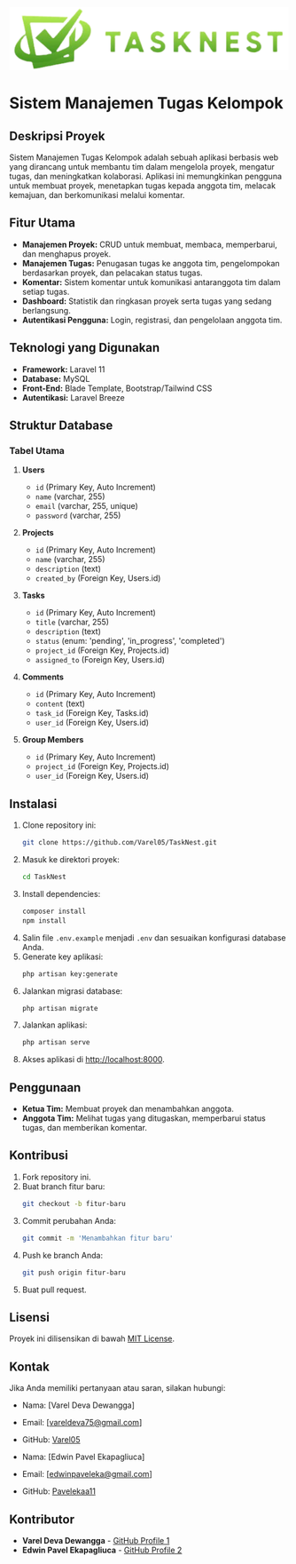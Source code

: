 ![logo](public\images\logo.png)

# Sistem Manajemen Tugas Kelompok

## Deskripsi Proyek
Sistem Manajemen Tugas Kelompok adalah sebuah aplikasi berbasis web yang dirancang untuk membantu tim dalam mengelola proyek, mengatur tugas, dan meningkatkan kolaborasi. Aplikasi ini memungkinkan pengguna untuk membuat proyek, menetapkan tugas kepada anggota tim, melacak kemajuan, dan berkomunikasi melalui komentar.

## Fitur Utama
- **Manajemen Proyek:** CRUD untuk membuat, membaca, memperbarui, dan menghapus proyek.
- **Manajemen Tugas:** Penugasan tugas ke anggota tim, pengelompokan berdasarkan proyek, dan pelacakan status tugas.
- **Komentar:** Sistem komentar untuk komunikasi antaranggota tim dalam setiap tugas.
- **Dashboard:** Statistik dan ringkasan proyek serta tugas yang sedang berlangsung.
- **Autentikasi Pengguna:** Login, registrasi, dan pengelolaan anggota tim.

## Teknologi yang Digunakan
- **Framework:** Laravel 11
- **Database:** MySQL
- **Front-End:** Blade Template, Bootstrap/Tailwind CSS
- **Autentikasi:** Laravel Breeze

## Struktur Database
### Tabel Utama
1. **Users**
   - `id` (Primary Key, Auto Increment)
   - `name` (varchar, 255)
   - `email` (varchar, 255, unique)
   - `password` (varchar, 255)

2. **Projects**
   - `id` (Primary Key, Auto Increment)
   - `name` (varchar, 255)
   - `description` (text)
   - `created_by` (Foreign Key, Users.id)

3. **Tasks**
   - `id` (Primary Key, Auto Increment)
   - `title` (varchar, 255)
   - `description` (text)
   - `status` (enum: 'pending', 'in_progress', 'completed')
   - `project_id` (Foreign Key, Projects.id)
   - `assigned_to` (Foreign Key, Users.id)

4. **Comments**
   - `id` (Primary Key, Auto Increment)
   - `content` (text)
   - `task_id` (Foreign Key, Tasks.id)
   - `user_id` (Foreign Key, Users.id)

5. **Group Members**
   - `id` (Primary Key, Auto Increment)
   - `project_id` (Foreign Key, Projects.id)
   - `user_id` (Foreign Key, Users.id)

## Instalasi
1. Clone repository ini:
   ```bash
   git clone https://github.com/Varel05/TaskNest.git
   ```
2. Masuk ke direktori proyek:
   ```bash
   cd TaskNest
   ```
3. Install dependencies:
   ```bash
   composer install
   npm install
   ```
4. Salin file `.env.example` menjadi `.env` dan sesuaikan konfigurasi database Anda.
5. Generate key aplikasi:
   ```bash
   php artisan key:generate
   ```
6. Jalankan migrasi database:
   ```bash
   php artisan migrate
   ```
7. Jalankan aplikasi:
   ```bash
   php artisan serve
   ```
8. Akses aplikasi di [http://localhost:8000](http://localhost:8000).

## Penggunaan
- **Ketua Tim:** Membuat proyek dan menambahkan anggota.
- **Anggota Tim:** Melihat tugas yang ditugaskan, memperbarui status tugas, dan memberikan komentar.

## Kontribusi
1. Fork repository ini.
2. Buat branch fitur baru:
   ```bash
   git checkout -b fitur-baru
   ```
3. Commit perubahan Anda:
   ```bash
   git commit -m 'Menambahkan fitur baru'
   ```
4. Push ke branch Anda:
   ```bash
   git push origin fitur-baru
   ```
5. Buat pull request.

## Lisensi
Proyek ini dilisensikan di bawah [MIT License](LICENSE).

## Kontak
Jika Anda memiliki pertanyaan atau saran, silakan hubungi:
- Nama: [Varel Deva Dewangga]
- Email: [vareldeva75@gmail.com]
- GitHub: [Varel05](https://github.com/Varel05)

- Nama: [Edwin Pavel Ekapagliuca]
- Email: [edwinpaveleka@gmail.com]
- GitHub: [Pavelekaa11](https://github.com/Pavelekaa11)

## Kontributor
- **Varel Deva Dewangga** - [GitHub Profile 1](https://github.com/Varel05)
- **Edwin Pavel Ekapagliuca** - [GitHub Profile 2](https://github.com/Pavelekaa11)

